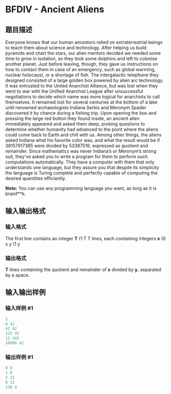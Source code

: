 # BFDIV - Ancient Aliens

## 题目描述

Everyone knows that our human ancestors relied on extraterrestrial beings to teach them about science and technology. After helping us build pyramids and chart the stars, our alien mentors decided we needed some time to grow in isolation, so they took some dolphins and left to colonise another planet. Just before leaving, though, they gave us instructions on how to contact them in case of an emergency, such as global warming, nuclear holocaust, or a shortage of fish. The intergalactic telephone they designed consisted of a large golden box powered by alien arc technology. It was entrusted to the United Anarchist Alliance, but was lost when they went to war with the Unified Anarchist League after unsuccessful negotiations to decide which name was more logical for anarchists to call themselves. It remained lost for several centuries at the bottom of a lake until renowned archaeologists Indiana Serkis and Meronym Spader discovered it by chance during a fishing trip. Upon opening the box and pressing the large red button they found inside, an ancient alien immediately appeared and asked them deep, probing questions to determine whether humanity had advanced to the point where the aliens could come back to Earth and chill with us. Among other things, the aliens asked Indiana what his favorite color was, and what the result would be if 38157917385 were divided by 53387519, expressed as quotient and remainder. Since mathematics was never Indiana’s or Meronym’s strong suit, they’ve asked you to write a program for them to perform such computations automatically. They have a computer with them that only understands one language, but they assure you that despite its simplicity the language is Turing complete and perfectly capable of computing the desired quantities efficiently.

**Note:** You can use any programming language you want, as long as it is brainf\*\*k.

## 输入输出格式

### 输入格式

The first line contains an integer **T** (1 T T lines, each containing integers **x** (0 x y (1 y

### 输出格式

**T** lines containing the quotient and remainder of **x** divided by **y**, separated by a space.

## 输入输出样例

### 输入样例 #1

```cpp
5
0 42
42 42
123 45
12 345
10000 42
```


### 输出样例 #1

```cpp
0 0
1 0
2 33
0 12
238 4
```


